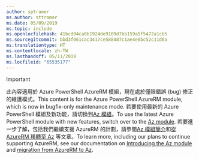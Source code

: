```yaml
---
author: sptramer
ms.author: sttramer
ms.date: 05/09/2019
ms.topic: include
ms.openlocfilehash: 41bcd04ca0b1924de9109d7bb159a5f5472a1cb5
ms.sourcegitcommit: bbd3f061cac3417ce588487c1ae4e0bc52c11d6a
ms.translationtype: HT
ms.contentlocale: zh-TW
ms.lasthandoff: 05/11/2019
ms.locfileid: "65535177"
---
```

> [!IMPORTANT]
>
> <span data-ttu-id="fe4d0-101">此內容適用於 Azure PowerShell AzureRM 模組，現在處於僅限錯誤 (bug) 修正的維護模式。</span><span class="sxs-lookup"><span data-stu-id="fe4d0-101">This content is for the Azure PowerShell AzureRM module, which is now in bugfix-only maintenance mode.</span></span>
> <span data-ttu-id="fe4d0-102">若要使用最新的 Azure PowerShell 模組及新功能，請切換到[Az 模組](/powershell/azure)。</span><span class="sxs-lookup"><span data-stu-id="fe4d0-102">To use the latest Azure PowerShell module with new features, switch over to the [Az module](/powershell/azure).</span></span> <span data-ttu-id="fe4d0-103">若要進一步了解，包括我們繼續支援 AzureRM 的計劃，請參閱[Az 模組簡介](/powershell/azure/new-azureps-module-az)和[從 AzureRM 移轉至 Az](/powershell/azure/migrate-from-azurerm-to-az) 等文章。</span><span class="sxs-lookup"><span data-stu-id="fe4d0-103">To learn more, including our plans to continue supporting AzureRM, see our documentation on [Introducing the Az module](/powershell/azure/new-azureps-module-az) and [migration from AzureRM to Az](/powershell/azure/migrate-from-azurerm-to-az).</span></span>
